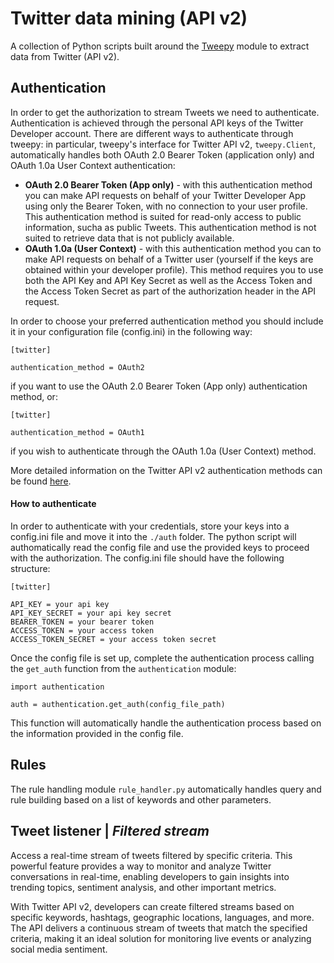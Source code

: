 # Twitter data mining (API v2)
A collection of Python scripts built around the [Tweepy](https://github.com/tweepy/tweepy) module to extract data from Twitter (API v2).

## Authentication
In order to get the authorization to stream Tweets we need to authenticate. Authentication is achieved through the personal API keys of the Twitter Developer account. There are different ways to authenticate through tweepy: in particular, tweepy's interface for Twitter API v2, `tweepy.Client`, automatically handles both OAuth 2.0 Bearer Token (application only) and OAuth 1.0a User Context authentication:
- **OAuth 2.0 Bearer Token (App only)** - with this authentication method you can make API requests on behalf of your Twitter Developer App using only the Bearer Token, with no connection to your user profile. This authentication method is suited for read-only access to public information, sucha as public Tweets. This authentication method is not suited to retrieve data that is not publicly available.
- **OAuth 1.0a (User Context)** - with this authentication method you can to make API requests on behalf of a Twitter user (yourself if the keys are obtained within your developer profile). This method requires you to use both the API Key and API Key Secret as well as the Access Token and the Access Token Secret as part of the authorization header in the API request.

In order to choose your preferred authentication method you should include it in your configuration file (config.ini) in the following way:
```
[twitter]

authentication_method = OAuth2
```
if you want to use the OAuth 2.0 Bearer Token (App only) authentication method, or:
```
[twitter]

authentication_method = OAuth1
```
if you wish to authenticate through the OAuth 1.0a (User Context) method.


More detailed information on the Twitter API v2 authentication methods can be found [here](https://developer.twitter.com/en/docs/authentication/overview).

#### How to authenticate
In order to authenticate with your credentials, store your keys into a config.ini file and move it into the `./auth` folder. The python script will authomatically read the config file and use the provided keys to proceed with the authorization. The config.ini file should have the following structure:
```
[twitter]

API_KEY = your api key
API_KEY_SECRET = your api key secret
BEARER_TOKEN = your bearer token
ACCESS_TOKEN = your access token
ACCESS_TOKEN_SECRET = your access token secret
```
Once the config file is set up, complete the authentication process calling the `get_auth` function from the `authentication` module:

```
import authentication

auth = authentication.get_auth(config_file_path)
```
This function will automatically handle the authentication process based on the information provided in the config file.

## Rules
The rule handling module `rule_handler.py` automatically handles query and rule building based on a list of keywords and other parameters. 

## Tweet listener | _Filtered stream_
Access a real-time stream of tweets filtered by specific criteria. This powerful feature provides a way to monitor and analyze Twitter conversations in real-time, enabling developers to gain insights into trending topics, sentiment analysis, and other important metrics.

With Twitter API v2, developers can create filtered streams based on specific keywords, hashtags, geographic locations, languages, and more. The API delivers a continuous stream of tweets that match the specified criteria, making it an ideal solution for monitoring live events or analyzing social media sentiment.
